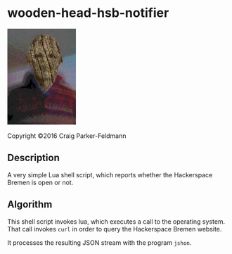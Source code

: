 wooden-head-hsb-notifier
========================

![Wooden head](images/whhn-04.jpg)

Copyright ©2016 Craig Parker-Feldmann

## Description

A very simple Lua shell script, which reports whether the
Hackerspace Bremen is open or not.

## Algorithm

This shell script invokes lua, which executes a call to the operating system. That call invokes `curl` in order to query the Hackerspace Bremen website.

It processes the resulting JSON stream with the program `jshon`.

<!-- Local Variables: -->
<!-- mode: markdown -->
<!-- tab-width: 4 -->
<!-- End: -->

<!-- EOF -->
